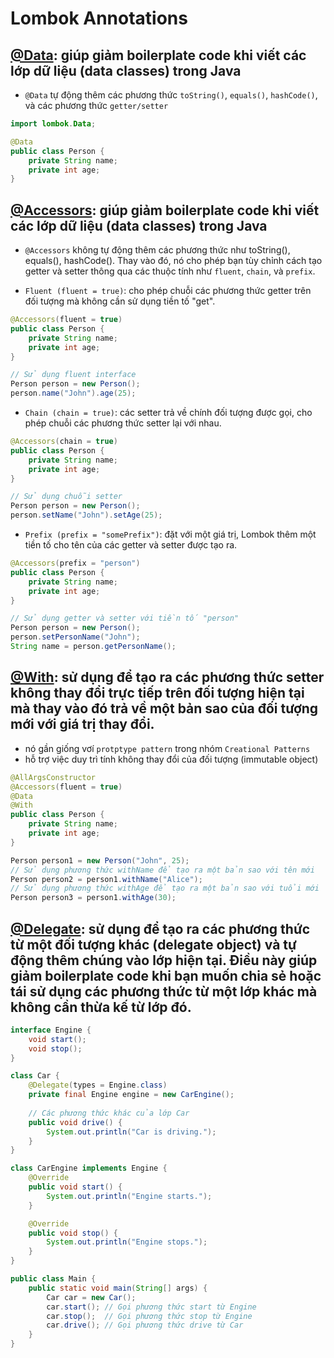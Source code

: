 
# Lombok Annotations

## [@Data](): giúp giảm boilerplate code khi viết các lớp dữ liệu (data classes) trong Java
- `@Data` tự động thêm các phương thức `toString()`, `equals()`, `hashCode()`, và các phương thức `getter/setter`
```java
import lombok.Data;

@Data
public class Person {
    private String name;
    private int age;
}
```


## [@Accessors](): giúp giảm boilerplate code khi viết các lớp dữ liệu (data classes) trong Java
- `@Accessors` không tự động thêm các phương thức như toString(), equals(), hashCode(). Thay vào đó, nó cho phép bạn tùy chỉnh cách tạo getter và setter thông qua các thuộc tính như `fluent`, `chain`, và `prefix`.

+ `Fluent (fluent = true)`: cho phép chuỗi các phương thức getter trên đối tượng mà không cần sử dụng tiền tố "get".
```java
@Accessors(fluent = true)
public class Person {
    private String name;
    private int age;
}

// Sử dụng fluent interface
Person person = new Person();
person.name("John").age(25);
```

+ `Chain (chain = true)`: các setter trả về chính đối tượng được gọi, cho phép chuỗi các phương thức setter lại với nhau.
```java
@Accessors(chain = true)
public class Person {
    private String name;
    private int age;
}

// Sử dụng chuỗi setter
Person person = new Person();
person.setName("John").setAge(25);
```

+ `Prefix (prefix = "somePrefix")`:  đặt với một giá trị, Lombok thêm một tiền tố cho tên của các getter và setter được tạo ra.
```java
@Accessors(prefix = "person")
public class Person {
    private String name;
    private int age;
}

// Sử dụng getter và setter với tiền tố "person"
Person person = new Person();
person.setPersonName("John");
String name = person.getPersonName(); 
```


## [@With](): sử dụng để tạo ra các phương thức setter không thay đổi trực tiếp trên đối tượng hiện tại mà thay vào đó trả về một bản sao của đối tượng mới với giá trị thay đổi.
+ nó gần giống vơí `protptype pattern` trong nhóm `Creational Patterns`
+ hỗ trợ việc duy trì tính không thay đổi của đối tượng (immutable object)
```java
@AllArgsConstructor
@Accessors(fluent = true)
@Data
@With
public class Person {
    private String name;
    private int age;
}

Person person1 = new Person("John", 25);
// Sử dụng phương thức withName để tạo ra một bản sao với tên mới
Person person2 = person1.withName("Alice");
// Sử dụng phương thức withAge để tạo ra một bản sao với tuổi mới
Person person3 = person1.withAge(30);
```

## [@Delegate](): sử dụng để tạo ra các phương thức từ một đối tượng khác (delegate object) và tự động thêm chúng vào lớp hiện tại. Điều này giúp giảm boilerplate code khi bạn muốn chia sẻ hoặc tái sử dụng các phương thức từ một lớp khác mà không cần thừa kế từ lớp đó.
```java
interface Engine {
    void start();
    void stop();
}

class Car {
    @Delegate(types = Engine.class)
    private final Engine engine = new CarEngine();
    
    // Các phương thức khác của lớp Car
    public void drive() {
        System.out.println("Car is driving.");
    }
}

class CarEngine implements Engine {
    @Override
    public void start() {
        System.out.println("Engine starts.");
    }

    @Override
    public void stop() {
        System.out.println("Engine stops.");
    }
}

public class Main {
    public static void main(String[] args) {
        Car car = new Car();
        car.start(); // Gọi phương thức start từ Engine
        car.stop();  // Gọi phương thức stop từ Engine
        car.drive(); // Gọi phương thức drive từ Car
    }
}
```



